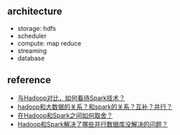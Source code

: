 ## architecture

- storage: hdfs
- scheduler
- compute: map reduce
- streaming
- database

## reference

- [与Hadoop对比，如何看待Spark技术？](https://www.zhihu.com/question/26568496)
- [hadoop和大数据的关系？和spark的关系？互补？并行？](https://www.zhihu.com/question/23036370)
- [在Hadoop和Spark之间如何取舍？](https://www.zhihu.com/question/66883913)
- [Hadoop和Spark解决了哪些并行数据库没解决的问题？](https://www.zhihu.com/question/31810574)